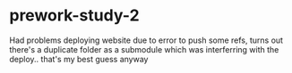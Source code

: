 # prework-study-2
Had problems deploying website due to error to push some refs, turns out there's a duplicate folder as a submodule which was interferring with the deploy.. that's my best guess anyway
